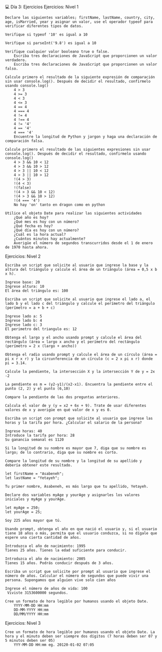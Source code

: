 💻 Día 3: Ejercicios
Ejercicios: Nivel 1

    Declare las siguientes variables; firstName, lastName, country, city, age, isMarried, year y asignar un valor, use el operador typeof para verificar diferentes tipos de datos.

    Verifique si typeof '10' es igual a 10

    Verifique si parseInt('9.8') es igual a 10

    Verifique cualquier valor booleano true o false.
        Escriba tres declaraciones de JavaScript que proporcionen un valor verdadero.
        Escriba tres declaraciones de JavaScript que proporcionen un valor falso.

    Calcule primero el resultado de la siguiente expresión de comparación sin usar console.log(). Después de decidir el resultado, confirmelo usando console.log()
        4 > 3
        4 >= 3
        4 < 3
        4 <= 3
        4 == 4
        4 === 4
        4 != 4
        4 !== 4
        4 != '4'
        4 == '4'
        4 === '4'
        Encuentre la longitud de Python y jargon y haga una declaración de comparación falsa.

    Calcule primero el resultado de las siguientes expresiones sin usar console.log(). Después de decidir el resultado, confirmelo usando console.log()
        4 > 3 && 10 < 12
        4 > 3 && 10 > 12
        4 > 3 || 10 < 12
        4 > 3 || 10 > 12
        !(4 > 3)
        !(4 < 3)
        !(false)
        !(4 > 3 && 10 < 12)
        !(4 > 3 && 10 > 12)
        !(4 === '4')
        No hay 'on' tanto en dragon como en python

    Utilice el objeto Date para realizar las siguientes actividades
        ¿Qué año es hoy?
        ¿Qué mes es hoy con un número?
        ¿Qué fecha es hoy?
        ¿Qué día es hoy con un número?
        ¿Cuál es la hora actual?
        ¿Cuántos minutos hay actualmente?
        Averigüe el número de segundos transcurridos desde el 1 de enero de 1970 hasta ahora.

Ejercicios: Nivel 2

    Escriba un script que solicite al usuario que ingrese la base y la altura del triángulo y calcule el área de un triángulo (área = 0,5 x b x h).

    Ingrese base: 20
    Ingrese altura: 10
    El área del triángulo es: 100

    Escriba un script que solicite al usuario que ingrese el lado a, el lado b y el lado c del triángulo y calcule el perímetro del triángulo (perímetro = a + b + c)

    Ingrese lado a: 5
    Ingrese lado b: 4
    Ingrese lado c: 3
    El perimetro del triangulo es: 12

    Obtenga el largo y el ancho usando prompt y calcule el área del rectángulo (área = largo x ancho y el perímetro del rectángulo (perímetro = 2 x (largo + ancho))

    Obtenga el radio usando prompt y calcule el área de un círculo (área = pi x r x r) y la circunferencia de un círculo (c = 2 x pi x r) donde pi = 3.14.

    Calcule la pendiente, la intersección X y la intersección Y de y = 2x -2

    La pendiente es m = (y2-y1)/(x2-x1). Encuentra la pendiente entre el punto (2, 2) y el punto (6,10)

    Compare la pendiente de las dos preguntas anteriores.

    Calcula el valor de y (y = x2 + 6x + 9). Trate de usar diferentes valores de x y averigüe en qué valor de x y es 0.

    Escriba un script con prompt que solicite al usuario que ingrese las horas y la tarifa por hora. ¿Calcular el salario de la persona?

    Ingrese horas: 40
    Introduce la tarifa por hora: 28
    Su ganancia semanal es 1120

    Si la longitud de su nombre es mayor que 7, diga que su nombre es largo; de lo contrario, diga que su nombre es corto.

    Compare la longitud de su nombre y la longitud de su apellido y debería obtener este resultado.

    let firstName = "Asabeneh";
    let lastName = "Yetayeh";

    Tu primer nombre, Asabeneh, es más largo que tu apellido, Yetayeh.

    Declare dos variables myAge y yourAge y asignarles los valores iniciales y myAge y yourAge.

    let myAge = 250;
    let yourAge = 25;

    Soy 225 años mayor que tú.

    Usando prompt, obtenga el año en que nació el usuario y, si el usuario tiene 18 años o más, permita que el usuario conduzca, si no dígale que espere una cierta cantidad de años.

    Introduzca el año de nacimiento: 1995
    Tienes 25 años. Tienes la edad suficiente para conducir.

    Introduzca el año de nacimiento: 2005
    Tienes 15 años. Podrás conducir después de 3 años.

    Escriba un script que solicite por prompt al usuario que ingrese el número de años. Calcular el número de segundos que puede vivir una persona. Supongamos que alguien vive solo cien años

    Ingrese el número de años de vida: 100
     Viviste 3153600000 segundos.

    Cree un formato de hora legible por humanos usando el objeto Date.
        YYYY-MM-DD HH:mm
        DD-MM-YYYY HH:mm
        DD/MM/YYYY HH:mm

Ejercicios: Nivel 3

    Cree un formato de hora legible por humanos usando el objeto Date. La hora y el minuto deben ser siempre dos dígitos (7 horas deben ser 07 y 5 minutos deben ser 05)
        YYY-MM-DD HH:mm eg. 20120-01-02 07:05
